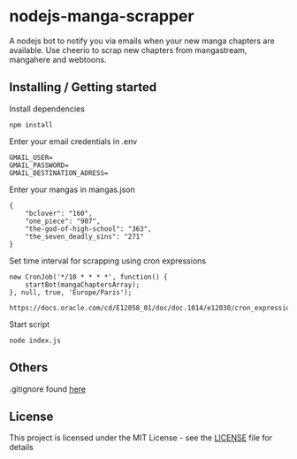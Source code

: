 # nodejs-manga-scrapper

A nodejs bot to notify you via emails when your new manga chapters are available.
Use cheerio to scrap new chapters from mangastream, mangahere and webtoons.

## Installing / Getting started

Install dependencies

```shell
npm install
```

Enter your email credentials in .env

```shell
GMAIL_USER=
GMAIL_PASSWORD=
GMAIL_DESTINATION_ADRESS=
```

Enter your mangas in mangas.json

```shell
{
    "bclover": "160",
    "one_piece": "907",
    "the-god-of-high-school": "363",
    "the_seven_deadly_sins": "271"
}
```

Set time interval for scrapping using cron expressions

```shell
new CronJob('*/10 * * * *', function() {
    startBot(mangaChaptersArray);
}, null, true, 'Europe/Paris');
```

```shell
https://docs.oracle.com/cd/E12058_01/doc/doc.1014/e12030/cron_expressions.htm
```

Start script

```shell
node index.js
```

## Others

.gitignore found [here](https://github.com/wearehive/project-guidelines)

## License

This project is licensed under the MIT License - see the [LICENSE](LICENSE) file for details
